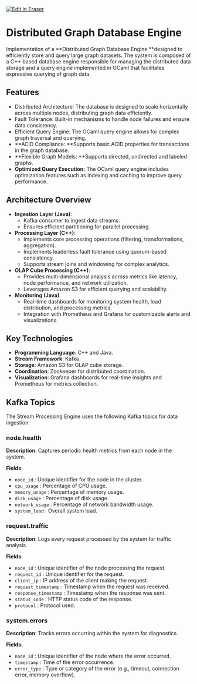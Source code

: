 <p><a target="_blank" href="https://app.eraser.io/workspace/CWCfygfB1w55luilceE3" id="edit-in-eraser-github-link"><img alt="Edit in Eraser" src="https://firebasestorage.googleapis.com/v0/b/second-petal-295822.appspot.com/o/images%2Fgithub%2FOpen%20in%20Eraser.svg?alt=media&amp;token=968381c8-a7e7-472a-8ed6-4a6626da5501"></a></p>

# Distributed Graph Database Engine
Implementation of a **Distributed Graph Database Engine **designed to efficiently store and query large graph datasets. The system is composed of a C++ based database engine responsible for managing the distributed data storage and a query engine implemented in OCaml that facilitates expressive querying of graph data.

## Features
- Distributed  Architecture: The database is designed to scale horizontally across multiple nodes, distributing graph data efficiently.
- Fault Tolerance: Built-in mechanisms to handle node failures and ensure data consistency.
- Efficient Query Engine: The OCaml query engine allows for complex graph traversal and querying.
- **ACID Compliance: **Supports basic ACID properties for transactions in the graph database.
- **Flexible Graph Models: **Supports directed, undirected and labeled graphs.
- **Optimized Query Execution:** The OCaml query engine includes optimization features such as indexing and caching to improve query performance.
## Architecture Overview
- **Ingestion Layer (Java)**:
    - Kafka consumer to ingest data streams.
    - Ensures efficient partitioning for parallel processing.
- **Processing Layer (C++)**:
    - Implements core processing operations (filtering, transformations, aggregation).
    - Implements leaderless fault tolerance using quorum-based consistency.
    - Supports stream joins and windowing for complex analytics.
- **OLAP Cube Processing (C++)**:
    - Provides multi-dimensional analysis across metrics like latency, node performance, and network utilization.
    - Leverages Amazon S3 for efficient querying and scalability.
- **Monitoring (Java)**:
    - Real-time dashboards for monitoring system health, load distribution, and processing metrics.
    - Integration with Prometheus and Grafana for customizable alerts and visualizations.
## Key Technologies
- **Programming Language**: C++ and Java.
- **Stream Framework**: Kafka.
- **Storage**: Amazon S3 for OLAP cube storage.
- **Coordination**: Zookeeper for distributed coordination.
- **Visualization**: Grafana dashboards for real-time insights and Prometheus for metrics collection.
## Kafka Topics
The Stream Processing Engine uses the following Kafka topics for data ingestion:

### node.health
**Description**: Captures periodic health metrics from each node in the system.

**Fields**:

- `node_id` : Unique identifier for the node in the cluster.
- `cpu_usage`  : Percentage of CPU usage.
- `memory_usage`  : Percentage of memory usage.
- `disk_usage`  : Percentage of disk usage.
- `network_usage`  : Percentage of network bandwidth usage.
- `system_load`  : Overall system load.
### request.traffic
**Description**: Logs every request processed by the system for traffic analysis.

**Fields**:

- `node_id`  : Unique identifier of the node processing the request.
- `request_id`  : Unique identifier for the request.
- `client_ip`  : IP address of the client making the request.
- `request_timestamp`  : Timestamp when the request was received.
- `response_timestamp`  : Timestamp when the response was sent.
- `status_code`  : HTTP status code of the response.
- `protocol`  : Protocol used.
### system.errors
**Description**: Tracks errors occurring within the system for diagnostics.

**Fields**:

- `node_id`  : Unique identifier of the node where the error occurred.
- `timestamp`  : Time of the error occurrence.
- `error_type`  : Type or category of the error (e.g., timeout, connection error, memory overflow).




<!--- Eraser file: https://app.eraser.io/workspace/CWCfygfB1w55luilceE3 --->